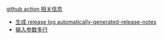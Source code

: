 [github action 相关信息](https://github.com/bxb100/blog/issues/7)

* [生成 release log automatically-generated-release-notes](https://docs.github.com/en/repositories/releasing-projects-on-github/automatically-generated-release-notes)
* [输入参数多行](https://github.community/t/set-output-truncates-multiline-strings/16852)